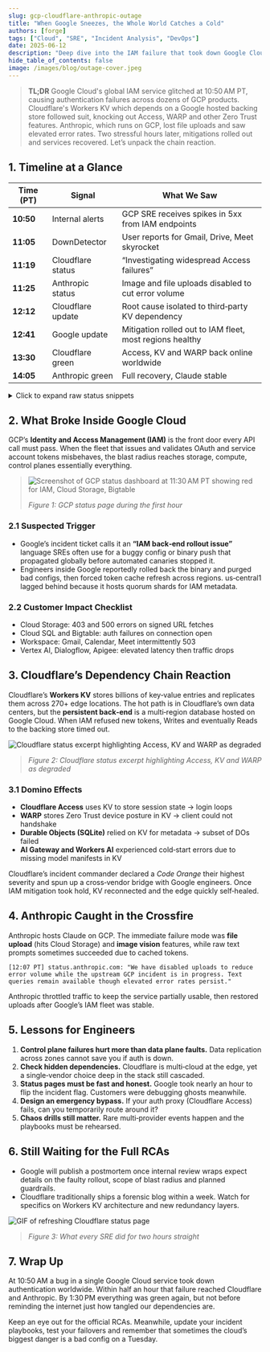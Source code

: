 ```yaml
---
slug: gcp-cloudflare-anthropic-outage
title: "When Google Sneezes, the Whole World Catches a Cold"
authors: [forge]
tags: ["Cloud", "SRE", "Incident Analysis", "DevOps"]
date: 2025-06-12
description: "Deep dive into the IAM failure that took down Google Cloud, cascaded into Cloudflare and Anthropic, and rippled across dozens of internet services."
hide_table_of_contents: false
image: /images/blog/outage-cover.jpeg
---
```


> **TL;DR** Google Cloud's global IAM service glitched at 10:50 AM PT, causing authentication failures across dozens of GCP products. Cloudflare's Workers KV which depends on a Google hosted backing store followed suit, knocking out Access, WARP and other Zero Trust features. Anthropic, which runs on GCP, lost file uploads and saw elevated error rates. Two stressful hours later, mitigations rolled out and services recovered. Let’s unpack the chain reaction.

<!-- truncate -->

## 1. Timeline at a Glance

| Time (PT) | Signal            | What We Saw                                              |
| --------- | ----------------- | -------------------------------------------------------- |
| **10:50** | Internal alerts   | GCP SRE receives spikes in 5xx from IAM endpoints        |
| **11:05** | DownDetector      | User reports for Gmail, Drive, Meet skyrocket            |
| **11:19** | Cloudflare status | “Investigating widespread Access failures”               |
| **11:25** | Anthropic status  | Image and file uploads disabled to cut error volume      |
| **12:12** | Cloudflare update | Root cause isolated to third‑party KV dependency         |
| **12:41** | Google update     | Mitigation rolled out to IAM fleet, most regions healthy |
| **13:30** | Cloudflare green  | Access, KV and WARP back online worldwide                |
| **14:05** | Anthropic green   | Full recovery, Claude stable                             |

<details>
<summary>Click to expand raw status snippets</summary>

```text
11:19 PT  Cloudflare: "We are investigating an issue causing Access authentication to fail. Cloudflare Workers KV is experiencing elevated errors."
11:47 PT  Google Cloud: "Multiple products are experiencing impact due to an IAM service issue. Our engineers have identified the root cause and mitigation is in progress."
12:12 PT  Cloudflare: "Workers KV dependency outage confirmed. All hands working with third‑party vendor to restore service."
```

</details>

## 2. What Broke Inside Google Cloud

GCP’s **Identity and Access Management (IAM)** is the front door every API call must pass. When the fleet that issues and validates OAuth and service account tokens misbehaves, the blast radius reaches storage, compute, control planes essentially everything.

> ![Screenshot of GCP status dashboard at 11:30 AM PT showing red for IAM, Cloud Storage, Bigtable](/images/blog/google-creative.png)
>
> _Figure 1: GCP status page during the first hour_

### 2.1 Suspected Trigger

- Google’s incident ticket calls it an **“IAM back‑end rollout issue”** language SREs often use for a buggy config or binary push that propagated globally before automated canaries stopped it.
- Engineers inside Google reportedly rolled back the binary and purged bad configs, then forced token cache refresh across regions. us‑central1 lagged behind because it hosts quorum shards for IAM metadata.

### 2.2 Customer Impact Checklist

- Cloud Storage: 403 and 500 errors on signed URL fetches
- Cloud SQL and Bigtable: auth failures on connection open
- Workspace: Gmail, Calendar, Meet intermittently 503
- Vertex AI, Dialogflow, Apigee: elevated latency then traffic drops

## 3. Cloudflare’s Dependency Chain Reaction

Cloudflare’s **Workers KV** stores billions of key‑value entries and replicates them across 270+ edge locations. The hot path is in Cloudflare’s own data centers, but the **persistent back‑end** is a multi‑region database hosted on Google Cloud. When IAM refused new tokens, Writes and eventually Reads to the backing store timed out.

![Cloudflare status excerpt highlighting Access, KV and WARP as degraded](/images/blog/cloudflare-creative.png)

> _Figure 2: Cloudflare status excerpt highlighting Access, KV and WARP as degraded_

### 3.1 Domino Effects

- **Cloudflare Access** uses KV to store session state -> login loops
- **WARP** stores Zero Trust device posture in KV -> client could not handshake
- **Durable Objects (SQLite)** relied on KV for metadata -> subset of DOs failed
- **AI Gateway and Workers AI** experienced cold‑start errors due to missing model manifests in KV

Cloudflare’s incident commander declared a _Code Orange_ their highest severity and spun up a cross‑vendor bridge with Google engineers. Once IAM mitigation took hold, KV reconnected and the edge quickly self‑healed.

## 4. Anthropic Caught in the Crossfire

Anthropic hosts Claude on GCP. The immediate failure mode was **file upload** (hits Cloud Storage) and **image vision** features, while raw text prompts sometimes succeeded due to cached tokens.

```text
[12:07 PT] status.anthropic.com: "We have disabled uploads to reduce error volume while the upstream GCP incident is in progress. Text queries remain available though elevated error rates persist."
```

Anthropic throttled traffic to keep the service partially usable, then restored uploads after Google’s IAM fleet was stable.

## 5. Lessons for Engineers

1. **Control plane failures hurt more than data plane faults.** Data replication across zones cannot save you if auth is down.
2. **Check hidden dependencies.** Cloudflare is multi‑cloud at the edge, yet a single‑vendor choice deep in the stack still cascaded.
3. **Status pages must be fast and honest.** Google took nearly an hour to flip the incident flag. Customers were debugging ghosts meanwhile.
4. **Design an emergency bypass.** If your auth proxy (Cloudflare Access) fails, can you temporarily route around it?
5. **Chaos drills still matter.** Rare multi‑provider events happen and the playbooks must be rehearsed.

## 6. Still Waiting for the Full RCAs

- Google will publish a postmortem once internal review wraps expect details on the faulty rollout, scope of blast radius and planned guardrails.
- Cloudflare traditionally ships a forensic blog within a week. Watch for specifics on Workers KV architecture and new redundancy layers.

![GIF of refreshing Cloudflare status page ](/images/blog/refresh-meme.png)

> _Figure 3: What every SRE did for two hours straight_

## 7. Wrap Up

At 10:50 AM a bug in a single Google Cloud service took down authentication worldwide. Within half an hour that failure reached Cloudflare and Anthropic. By 1:30 PM everything was green again, but not before reminding the internet just how tangled our dependencies are.

Keep an eye out for the official RCAs. Meanwhile, update your incident playbooks, test your failovers and remember that sometimes the cloud’s biggest danger is a bad config on a Tuesday.
